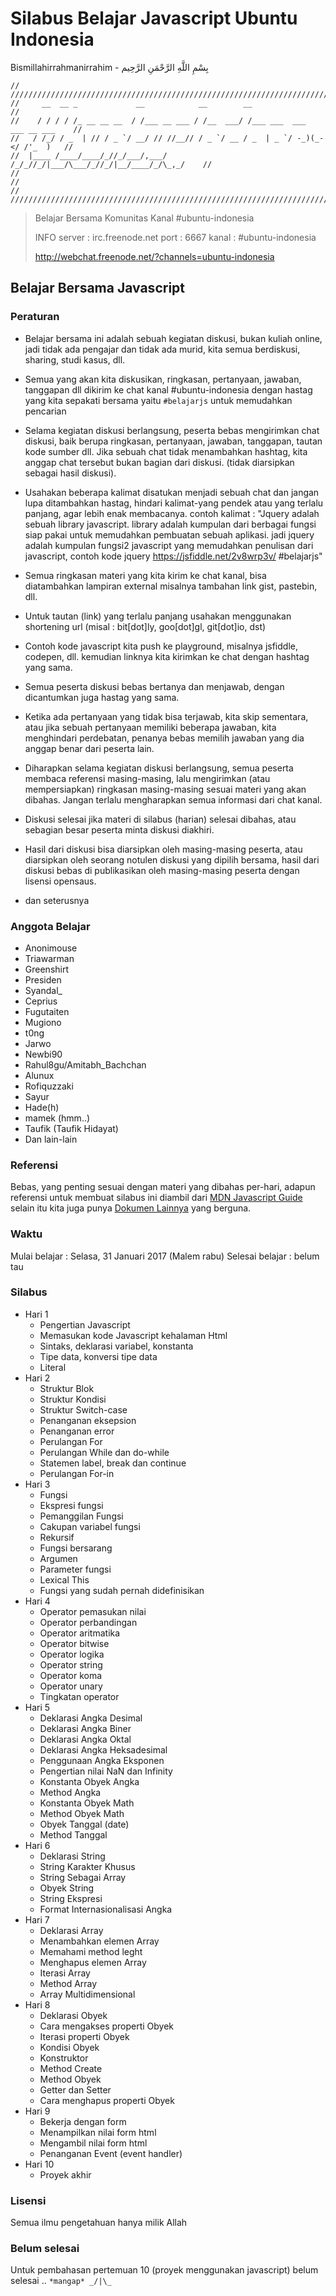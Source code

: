 # Silabus Belajar Javascript Ubuntu Indonesia

Bismillahirrahmanirrahim - بِسْمِ اللَّهِ الرَّحْمَنِ الرَّحِيم

```
// /////////////////////////////////////////////////////////////////////////////////
//     __  __ _             __            __        __                            //
//    / / / / /_ __ __ __  / /___ __ ___ / /__  ___/ /___ ___  ___  ___ __ ___    //
//   / /_/ / _  | // / _ `/ __/ // //__// / _ `/ __ / _  | _ `/ -_)(_-</ /'_  )   //
//  |____ /____/____/_//_/___/,___/    /_/_//_/|___/\___/_//_/|__/____/_/\_,_/    //
//                                                                                // 
// /////////////////////////////////////////////////////////////////////////////////
```
>Belajar Bersama Komunitas Kanal #ubuntu-indonesia
>
>INFO
>server : irc.freenode.net
>port   : 6667
>kanal  : #ubuntu-indonesia
>
>http://webchat.freenode.net/?channels=ubuntu-indonesia

## Belajar Bersama Javascript

### Peraturan

* Belajar bersama ini adalah sebuah kegiatan diskusi, bukan kuliah online, jadi tidak ada pengajar dan tidak ada murid, kita semua berdiskusi, sharing, studi kasus, dll.

* Semua yang akan kita diskusikan, ringkasan, pertanyaan, jawaban, tanggapan dll dikirim ke chat kanal #ubuntu-indonesia dengan hastag yang kita sepakati bersama yaitu `#belajarjs` untuk memudahkan pencarian

* Selama kegiatan diskusi berlangsung, peserta bebas mengirimkan chat diskusi, baik berupa ringkasan, pertanyaan, jawaban, tanggapan, tautan kode sumber dll. Jika sebuah chat tidak menambahkan hashtag, kita anggap chat tersebut bukan bagian dari diskusi. (tidak diarsipkan sebagai hasil diskusi).

* Usahakan beberapa kalimat disatukan menjadi sebuah chat dan jangan lupa ditambahkan hastag, hindari kalimat-yang pendek atau yang terlalu panjang, agar lebih enak membacanya. contoh kalimat : "Jquery adalah sebuah library javascript. library adalah kumpulan dari berbagai fungsi siap pakai untuk memudahkan pembuatan sebuah  aplikasi. jadi jquery adalah kumpulan fungsi2 javascript yang memudahkan penulisan dari javascript, contoh kode jquery https://jsfiddle.net/2v8wrp3v/ #belajarjs"

* Semua ringkasan materi yang kita kirim ke chat kanal, bisa diatambahkan lampiran external misalnya tambahan link gist, pastebin, dll.

* Untuk tautan (link) yang terlalu panjang usahakan menggunakan shortening url (misal : bit[dot]ly, goo[dot]gl, git[dot]io, dst)

* Contoh kode javascript kita push ke playground, misalnya jsfiddle, codepen, dll. kemudian linknya kita kirimkan ke chat dengan hashtag yang sama.

* Semua peserta diskusi bebas bertanya dan menjawab, dengan dicantumkan juga hastag yang sama.

* Ketika ada pertanyaan yang tidak bisa terjawab, kita skip sementara, atau jika sebuah pertanyaan memiliki beberapa jawaban, kita menghindari perdebatan, penanya bebas memilih jawaban yang dia anggap benar dari peserta lain.

* Diharapkan selama kegiatan diskusi berlangsung, semua peserta membaca referensi masing-masing, lalu mengirimkan (atau mempersiapkan) ringkasan masing-masing sesuai materi yang akan dibahas. Jangan terlalu mengharapkan semua informasi dari chat kanal.

* Diskusi selesai jika materi di silabus (harian) selesai dibahas, atau sebagian besar peserta minta diskusi diakhiri.

* Hasil dari diskusi bisa diarsipkan oleh masing-masing peserta, atau diarsipkan oleh seorang notulen diskusi yang dipilih bersama, hasil dari diskusi bebas di publikasikan oleh masing-masing peserta dengan lisensi opensaus.

* dan seterusnya

### Anggota Belajar

* Anonimouse
* Triawarman
* Greenshirt
* Presiden
* Syandal_
* Ceprius
* Fugutaiten
* Mugiono
* t0ng
* Jarwo
* Newbi90
* Rahul8gu/Amitabh_Bachchan
* Alunux
* Rofiquzzaki
* Sayur
* Hade(h)
* mamek (hmm..)
* Taufik (Taufik Hidayat)
* Dan lain-lain

### Referensi 

Bebas, yang penting sesuai dengan materi yang dibahas per-hari, adapun referensi untuk membuat silabus ini diambil dari [MDN Javascript Guide](https://developer.mozilla.org/en-US/docs/Web/JavaScript/Guide) selain itu kita juga punya [Dokumen Lainnya](https://gist.github.com/taufiqur-rahman/4024bd530a8310b197125deecf5dd1eb) yang berguna.

### Waktu

Mulai belajar : Selasa, 31 Januari 2017 (Malem rabu)
Selesai belajar : belum tau

### Silabus

* Hari 1
	* Pengertian Javascript
	* Memasukan kode Javascript kehalaman Html
	* Sintaks, deklarasi variabel, konstanta
	* Tipe data, konversi tipe data
	* Literal
* Hari 2
	* Struktur Blok
	* Struktur Kondisi
	* Struktur Switch-case
	* Penanganan eksepsion
	* Penanganan error
	* Perulangan For
	* Perulangan While dan do-while
	* Statemen label, break dan continue
	* Perulangan For-in
* Hari 3
	* Fungsi
	* Ekspresi fungsi
	* Pemanggilan Fungsi
	* Cakupan variabel fungsi
	* Rekursif
	* Fungsi bersarang
	* Argumen
	* Parameter fungsi
	* Lexical This
	* Fungsi yang sudah pernah didefinisikan
* Hari 4
	* Operator pemasukan nilai
	* Operator perbandingan
	* Operator aritmatika
	* Operator bitwise
	* Operator logika
	* Operator string
	* Operator koma
	* Operator unary
	* Tingkatan operator
* Hari 5 
	* Deklarasi Angka Desimal
	* Deklarasi Angka Biner
	* Deklarasi Angka Oktal
	* Deklarasi Angka Heksadesimal
	* Penggunaan Angka Eksponen
	* Pengertian nilai NaN dan Infinity
	* Konstanta Obyek Angka
	* Method Angka
	* Konstanta Obyek Math
	* Method Obyek Math
	* Obyek Tanggal (date)
	* Method Tanggal
* Hari 6
	* Deklarasi String
	* String Karakter Khusus
	* String Sebagai Array
	* Obyek String
	* String Ekspresi
	* Format Internasionalisasi Angka
* Hari 7
	* Deklarasi Array
	* Menambahkan elemen Array
	* Memahami method leght
	* Menghapus elemen Array
	* Iterasi Array 
	* Method Array
	* Array Multidimensional
* Hari 8 
	* Deklarasi Obyek
	* Cara mengakses properti Obyek
	* Iterasi properti Obyek
	* Kondisi Obyek
	* Konstruktor
	* Method Create
	* Method Obyek
	* Getter dan Setter
	* Cara menghapus properti Obyek
* Hari 9 
	* Bekerja dengan form
	* Menampilkan nilai form html
	* Mengambil nilai form html
	* Penanganan Event (event handler)
* Hari 10
	* Proyek akhir

### Lisensi
Semua ilmu pengetahuan hanya milik Allah

### Belum selesai
Untuk pembahasan pertemuan 10 (proyek menggunakan javascript) belum selesai .. ``` *mangap* _/|\_ ```